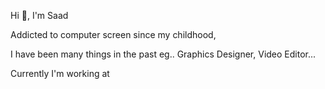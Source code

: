 Hi 👋, I'm Saad

Addicted to computer screen since my childhood,

I have been many things in the past eg.. Graphics Designer, Video Editor...

Currently I'm working at 
